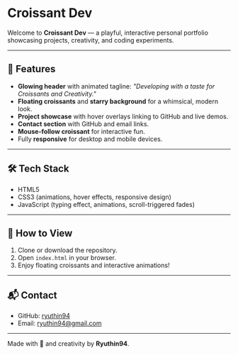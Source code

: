 # Croissant Dev

Welcome to **Croissant Dev** — a playful, interactive personal portfolio showcasing projects, creativity, and coding experiments.  

---

## 🌟 Features

- **Glowing header** with animated tagline: *"Developing with a taste for Croissants and Creativity."*  
- **Floating croissants** and **starry background** for a whimsical, modern look.  
- **Project showcase** with hover overlays linking to GitHub and live demos.  
- **Contact section** with GitHub and email links.  
- **Mouse-follow croissant** for interactive fun.  
- Fully **responsive** for desktop and mobile devices.  

---

## 🛠 Tech Stack

- HTML5  
- CSS3 (animations, hover effects, responsive design)  
- JavaScript (typing effect, animations, scroll-triggered fades)  

---

## 🚀 How to View

1. Clone or download the repository.  
2. Open `index.html` in your browser.  
3. Enjoy floating croissants and interactive animations!  

---

## 📬 Contact

- GitHub: [ryuthin94](https://github.com/ryuthin94)  
- Email: ryuthin94@gmail.com  

---

Made with 🥐 and creativity by **Ryuthin94**.
